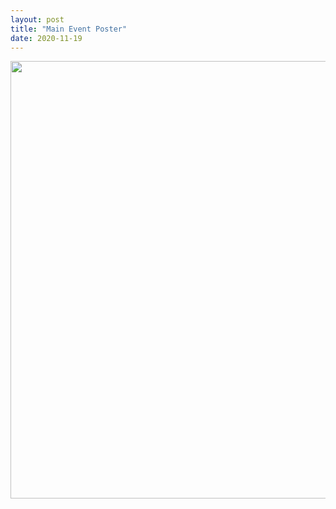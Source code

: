 ```yaml
---
layout: post
title: "Main Event Poster"
date: 2020-11-19
---
```



<center>
    <img src="{{ 'assets/img/new main poster.jpg'}}" width="700px" alt=""> 
</center>
